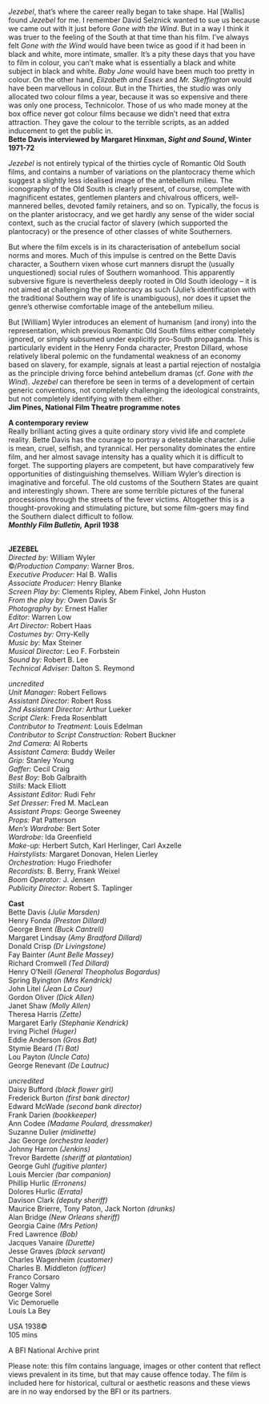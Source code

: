 

_Jezebel_, that’s where the career really began to take shape. Hal [Wallis] found _Jezebel_ for me. I remember David Selznick wanted to sue us because we came out with it just before _Gone with the Wind_. But in a way I think it was truer to the feeling of the South at that time than his film. I’ve always felt _Gone with the Wind_ would have been twice as good if it had been in black and white, more intimate, smaller. It’s a pity these days that you have to film in colour, you can’t make what is essentially a black and white subject in black and white. _Baby Jane_ would have been much too pretty in colour. On the other hand, _Elizabeth and Essex_ and _Mr. Skeffington_ would have been marvellous in colour. But in the Thirties, the studio was only allocated two colour films a year, because it was so expensive and there was only one process, Technicolor. Those of us who made money at the box office never got colour films because we didn’t need that extra attraction. They gave the colour to the terrible scripts, as an added inducement to get the public in.  
**Bette Davis interviewed by Margaret Hinxman, _Sight and Sound_, Winter 1971-72**

_Jezebel_ is not entirely typical of the thirties cycle of Romantic Old South films, and contains a number of variations on the plantocracy theme which suggest a slightly less idealised image of the antebellum milieu. The iconography of the Old South is clearly present, of course, complete with magnificent estates, gentlemen planters and chivalrous officers, well-mannered belles, devoted family retainers, and so on. Typically, the focus is on the planter aristocracy, and we get hardly any sense of the wider social context, such as the crucial factor of slavery (which supported the plantocracy) or the presence of other classes of white Southerners.

But where the film excels is in its characterisation of antebellum social norms and mores. Much of this impulse is centred on the Bette Davis character, a Southern vixen whose curt manners disrupt the (usually unquestioned) social rules of Southern womanhood. This apparently subversive figure is nevertheless deeply rooted in Old South ideology – it is not aimed at challenging the plantocracy as such (Julie’s identification with the traditional Southern way of life is unambiguous), nor does it upset the genre’s otherwise comfortable image of the antebellum milieu.

But [William] Wyler introduces an element of humanism (and irony) into the representation, which previous Romantic Old South films either completely ignored, or simply subsumed under explicitly pro-South propaganda. This is particularly evident in the Henry Fonda character, Preston Dillard, whose relatively liberal polemic on the fundamental weakness of an economy based on slavery, for example, signals at least a partial rejection of nostalgia as the principle driving force behind antebellum dramas (cf. _Gone with the Wind_). _Jezebel_ can therefore be seen in terms of a development of certain generic conventions, not completely challenging the ideological constraints, but not completely identifying with them either.  
**Jim Pines, National Film Theatre programme notes**

**A contemporary review**  
Really brilliant acting gives a quite ordinary story vivid life and complete reality. Bette Davis has the courage to portray a detestable character. Julie is mean, cruel, selfish, and tyrannical. Her personality dominates the entire film, and her almost savage intensity has a quality which it is difficult to forget. The supporting players are competent, but have comparatively few opportunities of distinguishing themselves. William Wyler’s direction is imaginative and forceful. The old customs of the Southern States are quaint and interestingly shown. There are some terrible pictures of the funeral processions through the streets of the fever victims. Altogether this is a thought-provoking and stimulating picture, but some film-goers may find the Southern dialect difficult to follow.  
**_Monthly Film Bulletin,_ April 1938**
<br><br>


**JEZEBEL**  
_Directed by:_ William Wyler  
©/_Production Company:_ Warner Bros.  
_Executive Producer:_ Hal B. Wallis  
_Associate Producer:_ Henry Blanke  
_Screen Play by:_ Clements Ripley, Abem Finkel, John Huston  
_From the play by:_ Owen Davis Sr  
_Photography by:_ Ernest Haller  
_Editor:_ Warren Low  
_Art Director:_ Robert Haas  
_Costumes by:_ Orry-Kelly  
_Music by:_ Max Steiner  
_Musical Director:_ Leo F. Forbstein  
_Sound by:_ Robert B. Lee  
_Technical Adviser:_ Dalton S. Reymond

_uncredited_  
_Unit Manager:_ Robert Fellows  
_Assistant Director:_ Robert Ross  
_2nd Assistant Director:_ Arthur Lueker  
_Script Clerk:_ Freda Rosenblatt  
_Contributor to Treatment:_ Louis Edelman  
_Contributor to Script Construction:_ Robert Buckner  
_2nd Camera:_ Al Roberts  
_Assistant Camera:_ Buddy Weiler  
_Grip:_ Stanley Young  
_Gaffer:_ Cecil Craig  
_Best Boy:_ Bob Galbraith  
_Stills:_ Mack Elliott  
_Assistant Editor:_ Rudi Fehr  
_Set Dresser:_ Fred M. MacLean  
_Assistant Props:_ George Sweeney  
_Props:_ Pat Patterson  
_Men’s Wardrobe:_ Bert Soter  
_Wardrobe:_ Ida Greenfield  
_Make-up:_ Herbert Sutch, Karl Herlinger, Carl Axzelle  
_Hairstylists:_ Margaret Donovan, Helen Lierley  
_Orchestration:_ Hugo Friedhofer  
_Recordists:_ B. Berry, Frank Weixel  
_Boom Operator:_ J. Jensen  
_Publicity Director:_ Robert S. Taplinger

**Cast**  
Bette Davis _(Julie Marsden)_  
Henry Fonda _(Preston Dillard)_  
George Brent _(Buck Cantrell)_  
Margaret Lindsay _(Amy Bradford Dillard)_  
Donald Crisp _(Dr Livingstone)_  
Fay Bainter _(Aunt Belle Massey)_  
Richard Cromwell _(Ted Dillard)_  
Henry O’Neill _(General Theopholus Bogardus)_  
Spring Byington _(Mrs Kendrick)_  
John Litel _(Jean La Cour)_  
Gordon Oliver _(Dick Allen)_  
Janet Shaw _(Molly Allen)_  
Theresa Harris _(Zette)_  
Margaret Early _(Stephanie Kendrick)_  
Irving Pichel _(Huger)_  
Eddie Anderson _(Gros Bat)_  
Stymie Beard _(Ti Bat)_  
Lou Payton _(Uncle Cato)_  
George Renevant _(De Lautruc)_

_uncredited_  
Daisy Bufford _(black flower girl)_  
Frederick Burton _(first bank director)_  
Edward McWade _(second bank director)_  
Frank Darien _(bookkeeper)_  
Ann Codee _(Madame Poulard, dressmaker)_  
Suzanne Dulier _(midinette)_  
Jac George _(orchestra leader)_  
Johnny Harron _(Jenkins)_  
Trevor Bardette _(sheriff at plantation)_  
George Guhl _(fugitive planter)_  
Louis Mercier _(bar companion)_  
Phillip Hurlic _(Erronens)_  
Dolores Hurlic _(Errata)_  
Davison Clark _(deputy sheriff)_  
Maurice Brierre, Tony Paton, Jack Norton _(drunks)_  
Alan Bridge _(New Orleans sheriff)_  
Georgia Caine _(Mrs Petion)_  
Fred Lawrence _(Bob)_  
Jacques Vanaire _(Durette)_  
Jesse Graves _(black servant)_  
Charles Wagenheim _(customer)_  
Charles B. Middleton _(officer)_  
Franco Corsaro  
Roger Valmy  
George Sorel  
Vic Demoruelle  
Louis La Bey

USA 1938©  
105 mins

A BFI National Archive print

Please note: this film contains language, images  or other content that reflect views prevalent in its time, but that may cause offence today. The film is included here for historical, cultural or aesthetic reasons and these views are in no way endorsed by the BFI or its partners.
<!--stackedit_data:
eyJoaXN0b3J5IjpbLTQ1MDc5NTU4Nl19
-->